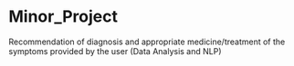 # Minor_Project
Recommendation of diagnosis and appropriate medicine/treatment of the symptoms provided by the user (Data Analysis and NLP)

